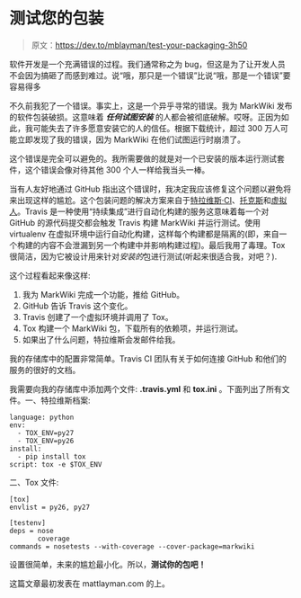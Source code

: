 # 测试您的包装

> 原文：<https://dev.to/mblayman/test-your-packaging-3h50>

软件开发是一个充满错误的过程。我们通常称之为 bug，但这是为了让开发人员不会因为搞砸了而感到难过。说“哦，那只是一个错误”比说“哦，那是一个错误”要容易得多

不久前我犯了一个错误。事实上，这是一个异乎寻常的错误。我为 MarkWiki 发布的软件包装破损。这意味着 ***任何试图安装*** 的人都会被彻底破解。哎呀。正因为如此，我可能失去了许多愿意安装它的人的信任。根据下载统计，超过 300 万人可能立即发现了我的错误，因为 MarkWiki 在他们试图运行时崩溃了。

这个错误是完全可以避免的。我所需要做的就是对一个已安装的版本运行测试套件，这个错误会像对待其他 300 个人一样给我当头一棒。

当有人友好地通过 GitHub 指出这个错误时，我决定我应该修复这个问题以避免将来出现这样的尴尬。这个包装问题的解决方案来自于[特拉维斯·CI](https://travis-ci.org/)、[托克斯](http://tox.readthedocs.org/en/latest/)和[虚拟人](http://virtualenv.readthedocs.org/en/latest/)。Travis 是一种使用“持续集成”进行自动化构建的服务这意味着每一个对 GitHub 的源代码提交都会触发 Travis 构建 MarkWiki 并运行测试。使用 virtualenv 在虚拟环境中运行自动化构建，这样每个构建都是隔离的(即，来自一个构建的内容不会泄漏到另一个构建中并影响构建过程)。最后我用了毒理。Tox 很简洁，因为它被设计用来针对*安装的*包进行测试(听起来很适合我，对吧？).

这个过程看起来像这样:

1.  我为 MarkWiki 完成一个功能，推给 GitHub。
2.  GitHub 告诉 Travis 这个变化。
3.  Travis 创建了一个虚拟环境并调用了 Tox。
4.  Tox 构建一个 MarkWiki 包，下载所有的依赖项，并运行测试。
5.  如果出了什么问题，特拉维斯会发邮件给我。

我的存储库中的配置非常简单。Travis CI 团队有关于如何连接 GitHub 和他们的服务的很好的文档。

我需要向我的存储库中添加两个文件: **.travis.yml** 和 **tox.ini** 。下面列出了所有文件。一、特拉维斯档案:

```
language: python
env:
  - TOX_ENV=py27
  - TOX_ENV=py26
install:
  - pip install tox
script: tox -e $TOX_ENV 
```

二、Tox 文件:

```
[tox]
envlist = py26, py27

[testenv]
deps = nose
       coverage
commands = nosetests --with-coverage --cover-package=markwiki 
```

设置很简单，未来的尴尬最小化。所以，**测试你的包吧！**

这篇文章最初发表在 mattlayman.com 的上。